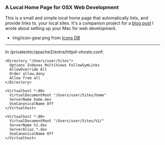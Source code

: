 ### A Local Home Page for OSX Web Development

This is a small and simple local home page that automatically lists, and provide links to, your local sites. It's a companion project for a [blog post](http://mallinson.ca/post/osx-web-development) I wrote about setting up your Mac for web development.


* img/icon-gear.png from [Icons DB](http://www.iconsdb.com/black-icons/gear-2-icon.html)

---

In /private/etc/apache2/extra/httpd-vhosts.conf:

```
<Directory "/Users/user/Sites">
  Options Indexes MultiViews FollowSymLinks
  AllowOverride All
  Order allow,deny
  Allow from all
</Directory>

<Virtualhost *:80>
  VirtualDocumentRoot "/Users/user/Sites/home"
  ServerName home.dev
  UseCanonicalName Off
</Virtualhost>

<Virtualhost *:80>
  VirtualDocumentRoot "/Users/user/Sites/%1/"
  ServerName %1.dev
  ServerAlias *.dev
  UseCanonicalName Off
</Virtualhost>
```
